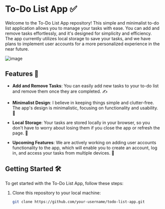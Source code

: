 # To-Do List App ✅

Welcome to the To-Do List App repository! This simple and minimalist to-do list application allows you to manage your tasks with ease. You can add and remove tasks effortlessly, and it's designed for simplicity and efficiency. The app currently utilizes local storage to save your tasks, and we have plans to implement user accounts for a more personalized experience in the near future.

![image](https://github.com/cloudyonthemic/to-do/assets/74272079/311d210b-60fd-4562-894d-c27b65db3310)


## Features 🚀

- **Add and Remove Tasks**: You can easily add new tasks to your to-do list and remove them once they are completed. ✍️

- **Minimalist Design**: I believe in keeping things simple and clutter-free. The app's design is minimalistic, focusing on functionality and usability. 🎨

- **Local Storage**: Your tasks are stored locally in your browser, so you don't have to worry about losing them if you close the app or refresh the page. 💾

- **Upcoming Features**: We are actively working on adding user accounts functionality to the app, which will enable you to create an account, log in, and access your tasks from multiple devices. 🔐

## Getting Started 🛠️

To get started with the To-Do List App, follow these steps:

1. Clone this repository to your local machine:

   ```bash
   git clone https://github.com/your-username/todo-list-app.git

